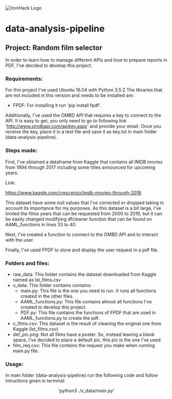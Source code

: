 ![IronHack Logo](https://s3-eu-west-1.amazonaws.com/ih-materials/uploads/upload_d5c5793015fec3be28a63c4fa3dd4d55.png)

# data-analysis-pipeline

## Project: Random film selector

In order to learn how to manage different APIs and how to prepare reports in PDF, I've decided to develop this project.

### Requirements:

For this project I've used Ubuntu 16.04 with Python 3.5.2
The libraries that are not included in this version and needs to be installed are:
* FPDF: For installing it run 'pip install fpdf'.

Additionally, I've used the OMBD API that requires a key to connect to the API. It is easy to get, you only need to go to following link 'http://www.omdbapi.com/apikey.aspx' and provide your email. Once you receive the key, place it in a text file and save it as key.txt in main folder (data-analysis-pipeline).


### Steps made:

First, I've obtained a dataframe from Kaggle that contains all IMDB movies from 1894 through 2017 including some titles announced for upcoming years.

Link:

https://www.kaggle.com/crescenzo/imdb-movies-through-2018

This dataset have some null values that I've corrected or dropped taking in account its importance for my purposes. As this dataset is a bit large, I've limited the films years that can be requested from 2000 to 2019, but it can be easily changed modifying dfcleaner function that can be found on AAML_functions in lines 33 to 40.

Next, I've created a function to connect to the OMBD API and to interact with the user.

Finally, I've used FPDF to store and display the user request in a pdf file.

### Folders and files:

* raw_data: This folder contains the dataset downloaded from Kaggle named as lst_films.csv
* v_data: This folder contains contains:
	- main.py: This file is the one you need to run. It runs all functions created in the other files.
	- AAML_functions.py: This file contains almost all functions I've created to develop this project.
	- PDF.py: This file contains the functions of FPDF that are used in AAML_functions.py to create the pdf.
* c_films.csv: This dataset is the result of cleaning the original one from Kaggle (lst_films.csv)
* def_pic.png: Not all films have a poster. So, instead leaving a blank space, I've decided to place a default pic, this pic is the one I've used.
* film_req.csv: This file contains the request you make when running main.py file.

### Usage:

In main folder (data-analysis-pipeline) run the following code and follow intructions given in terminal:

<div align="center">
'python3 ./v_data/main.py'
</div>
